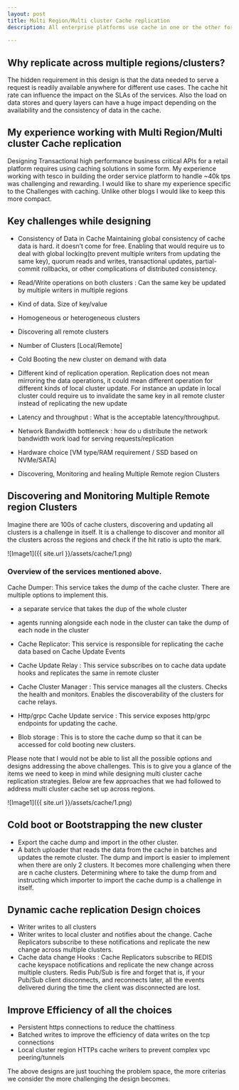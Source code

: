 ```yaml
---
layout: post
title: Multi Region/Multi cluster Cache replication
description: All enterprise platforms use cache in one or the other form to improve the SLAs. Starting from a cold cache  vs a hot cache can have a significant impact on the the user experience and the API response times. This post tries to highlight some of the key challenges in building a multi region or multi cluster cache replication strategies. We will use Redis cache as a reference to discuss the design options.
 
---
```

## Why replicate across multiple regions/clusters?
The hidden requirement in this design is that the data needed to serve a request is readily available anywhere for different use cases. The cache hit rate can influence the impact on the SLAs of the services. Also the load on data stores and query layers can have a huge impact depending on the availability and the consistency of data in the cache.

## My experience working with Multi Region/Multi cluster Cache replication
Designing Transactional high performance business critical APIs for a retail platform requires using caching solutions in some form. My experience working with tesco in building the order service platform to handle ~40k tps was challenging and rewarding. I would like to share my experience specific to the Challenges with caching.
Unlike other blogs I would like to keep this more compact.
## Key challenges while designing
* Consistency of Data in Cache
Maintaining global consistency of cache data is hard. it doesn’t come for free. Enabling that would require us to deal with global locking(to prevent multiple writers from updating the same key), quorum reads and writes, transactional updates, partial-commit rollbacks, or other complications of distributed consistency.

* Read/Write operations on both clusters : Can the same key be updated by multiple writers in multiple regions
* Kind of data. Size of key/value
* Homogeneous or heterogeneous clusters
* Discovering all remote clusters
* Number of Clusters [Local/Remote]
* Cold Booting the new cluster on demand with data
* Different kind of replication operation. Replication does not mean mirroring the data operations, it could mean different operation for different kinds of local cluster update. For instance an update in local cluster could require us to invalidate the same key in all remote cluster instead of replicating the new update
* Latency and throughput : What is the acceptable latency/throughput.
* Network Bandwidth bottleneck : how do u distribute the network bandwidth work load for serving requests/replication
* Hardware choice [VM type/RAM requirement / SSD based on NVMe/SATA]
* Discovering, Monitoring and healing Multiple Remote region Clusters


## Discovering and Monitoring Multiple Remote region Clusters
Imagine there are 100s of cache clusters, discovering and updating all clusters is a challenge in itself. It is a challenge to discover and monitor all the clusters across the regions and check if the hit ratio is upto the mark.

![Image1]({{ site.url }}/assets/cache/1.png)

### Overview of the services mentioned above.

Cache Dumper: This service takes the dump of the cache cluster. There are multiple options to implement this.
* a separate service that takes the dup of the whole cluster
* agents running alongside each node in the cluster can take the dump of each node in the cluster

* Cache Replicator: This service is responsible for replicating the cache data based on Cache Update Events
* Cache Update Relay : This service subscribes on to cache data update hooks and replicates the same in remote cluster
* Cache Cluster Manager : This service manages all the clusters. Checks the health and monitors. Enables the discoverability of the clusters for cache relays.
* Http/grpc Cache Update service : This service exposes http/grpc endpoints for updating the cache.
* Blob storage : This is to store the cache dump so that it can be accessed for cold booting new clusters.

Please note that I would not be able to list all the possible options and designs addressing the above challenges. This is to give you a glance of the items we need to keep in mind while designing multi cluster cache replication strategies. Below are few approaches that we had followed to address multi cluster cache set up across regions.


![Image1]({{ site.url }}/assets/cache/1.png)


## Cold boot or Bootstrapping the new cluster
* Export the cache dump and import in the other cluster.
* A batch uploader that reads the data from the cache in batches and updates the remote cluster.
The dump and import is easier to implement when there are only 2 clusters. It becomes more challenging when there are n cache clusters. Determining where to take the dump from and instructing which importer to import the cache dump is a challenge in itself.


## Dynamic cache replication Design choices
* Writer writes to all clusters
* Writer writes to local cluster and notifies about the change. Cache Replicators subscribe to these notifications and replicate the new change across multiple clusters.
* Cache data change Hooks : Cache Replicators subscribe to REDIS cache keyspace notifications and replicate the new change across multiple clusters.
  Redis Pub/Sub is fire and forget that is, if your Pub/Sub client disconnects, and reconnects later, all the events delivered during the time the client was disconnected are lost.


## Improve Efficiency of all the choices
* Persistent https connections to reduce the chattiness
* Batched writes to improve the efficiency of data writes on the tcp connections
* Local cluster region HTTPs cache writers to prevent complex vpc peering/tunnels

The above designs are just touching the problem space, the more criterias we consider the more challenging the design becomes.
